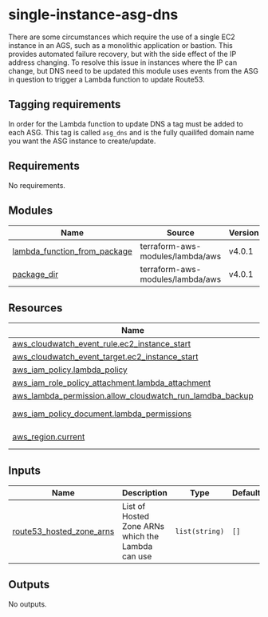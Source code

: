 # single-instance-asg-dns

There are some circumstances which require the use of a single EC2 instance in an AGS, such as a monolithic application or bastion. This provides
automated failure recovery, but with the side effect of the IP address changing. To resolve this issue in instances where the IP can change, but DNS need to be updated this module uses events from the ASG in question to trigger a Lambda function to update Route53.

## Tagging requirements

In order for the Lambda function to update DNS a tag must be added to each ASG. This tag is called `asg_dns` and is the fully quailifed domain name you want the ASG instance to create/update.

<!-- BEGINNING OF PRE-COMMIT-TERRAFORM DOCS HOOK -->
## Requirements

No requirements.

## Modules

| Name | Source | Version |
|------|--------|---------|
| <a name="module_lambda_function_from_package"></a> [lambda\_function\_from\_package](#module\_lambda\_function\_from\_package) | terraform-aws-modules/lambda/aws | v4.0.1 |
| <a name="module_package_dir"></a> [package\_dir](#module\_package\_dir) | terraform-aws-modules/lambda/aws | v4.0.1 |

## Resources

| Name | Type |
|------|------|
| [aws_cloudwatch_event_rule.ec2_instance_start](https://registry.terraform.io/providers/hashicorp/aws/latest/docs/resources/cloudwatch_event_rule) | resource |
| [aws_cloudwatch_event_target.ec2_instance_start](https://registry.terraform.io/providers/hashicorp/aws/latest/docs/resources/cloudwatch_event_target) | resource |
| [aws_iam_policy.lambda_policy](https://registry.terraform.io/providers/hashicorp/aws/latest/docs/resources/iam_policy) | resource |
| [aws_iam_role_policy_attachment.lambda_attachment](https://registry.terraform.io/providers/hashicorp/aws/latest/docs/resources/iam_role_policy_attachment) | resource |
| [aws_lambda_permission.allow_cloudwatch_run_lamdba_backup](https://registry.terraform.io/providers/hashicorp/aws/latest/docs/resources/lambda_permission) | resource |
| [aws_iam_policy_document.lambda_permissions](https://registry.terraform.io/providers/hashicorp/aws/latest/docs/data-sources/iam_policy_document) | data source |
| [aws_region.current](https://registry.terraform.io/providers/hashicorp/aws/latest/docs/data-sources/region) | data source |

## Inputs

| Name | Description | Type | Default | Required |
|------|-------------|------|---------|:--------:|
| <a name="input_route53_hosted_zone_arns"></a> [route53\_hosted\_zone\_arns](#input\_route53\_hosted\_zone\_arns) | List of Hosted Zone ARNs which the Lambda can use | `list(string)` | `[]` | no |

## Outputs

No outputs.
<!-- END OF PRE-COMMIT-TERRAFORM DOCS HOOK -->
